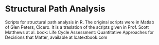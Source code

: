 # Structural Path Analysis

Scripts for structural path analysis in R. The original scripts were in Matlab of Glen Peters, Cicero. It is a traslation of the scripts given in Prof. Scott Matthews at al. book: Life Cycle Assessment: Quantitative Approaches for Decisions that Matter, available at lcatextbook.com
